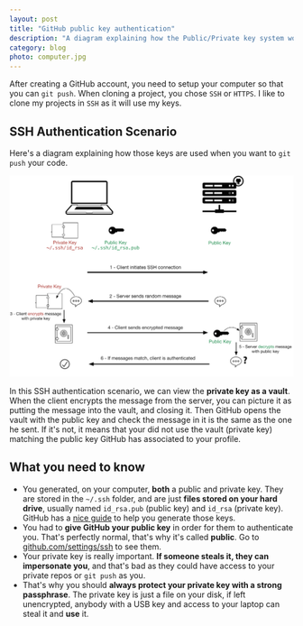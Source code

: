 ```yaml
---
layout: post
title: "GitHub public key authentication"
description: "A diagram explaining how the Public/Private key system works in an authentication scnario."
category: blog
photo: computer.jpg
---
```


After creating a GitHub account, you need to setup your computer so that
you can `git push`. When cloning a project, you chose `SSH` or `HTTPS`. I
like to clone my projects in `SSH` as it will use my keys.

## SSH Authentication Scenario

Here's a diagram explaining how those keys are used when you want to
`git push` your code.

<div class="center">
  <img src="/images/posts/SSH Connection explained.png" alt="Public Key SSH Connection explained" />
</div>

In this SSH authentication scenario, we can view the **private key as a vault**. When
the client encrypts the message from the server, you can picture it as putting the
message into the vault, and closing it. Then GitHub opens the vault with the public key
and check the message in it is the same as the one he sent. If it's not, it means that your
did not use the vault (private key) matching the public key GitHub has associated to
your profile.

## What you need to know

- You generated, on your computer, **both** a public and private key. They are stored
in the `~/.ssh` folder, and are just **files stored on your hard drive**, usually named `id_rsa.pub` (public key) and `id_rsa` (private key). GitHub has a [nice guide](https://help.github.com/articles/generating-ssh-keys/#step-2-generate-a-new-ssh-key) to help you generate those keys.
- You had to **give GitHub your public key** in order for them to authenticate you. That's
perfectly normal, that's why it's called **public**. Go
to [github.com/settings/ssh](https://github.com/settings/ssh) to see them.
- Your private key is really important. **If someone steals it, they can impersonate
you**, and that's bad as they could have access to your private repos or `git push`
as you.
- That's why you should **always protect your private key with a strong passphrase**. The
private key is just a file on your disk, if left unencrypted, anybody with a USB key
and access to your laptop can steal it and **use** it.
